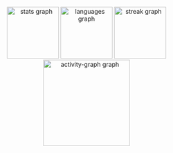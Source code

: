 <br clear="both">

<div align="center">
  <img src="https://github-readme-stats.vercel.app/api?username=jitzelndbm&hide_title=true&hide_rank=true&show_icons=true&include_all_commits=true&count_private=true&disable_animations=false&theme=dark&locale=en&hide_border=true&order=1" height="120" alt="stats graph"  />
  <img src="https://github-readme-stats.vercel.app/api/top-langs?username=jitzelndbm&locale=en&hide_title=true&layout=compact&card_width=320&langs_count=6&theme=dark&hide_border=true&order=2" height="120" alt="languages graph"  />
  <img src="https://streak-stats.demolab.com?user=jitzelndbm&locale=en&mode=daily&theme=dark&hide_border=true&border_radius=0&order=3" height="120" alt="streak graph"  />
  <img src="https://github-readme-activity-graph.vercel.app/graph?username=jitzelndbm&radius=0&theme=gruvbox&area=true&order=5&hide_border=true&hide_title=true&bg_color=151515" height="200" alt="activity-graph graph"  />
</div>
